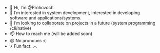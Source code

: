 - 👋 Hi, I’m @Prohovoch
- 👀 I’m interested in system development, interested in developing software and applications/systems.
- 💞️ I’m looking to collaborate on projects in a future (system programming /cli/native)
- 📫 How to reach me (will be added soon)
- 😄 No pronouns :(
- ⚡ Fun fact: .-.

<!---
Prohovoch/Prohovoch is a ✨ special ✨ repository because its `README.md` (this file) appears on your GitHub profile.
You can click the Preview link to take a look at your changes.
--->


